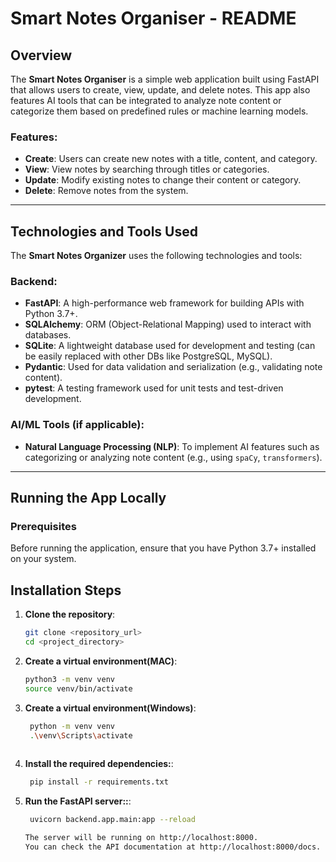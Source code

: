 # Smart Notes Organiser - README

## Overview

The **Smart Notes Organiser** is a simple web application built using FastAPI that allows users to create, view, update, and delete notes. This app also features AI tools that can be integrated to analyze note content or categorize them based on predefined rules or machine learning models.

### Features:
- **Create**: Users can create new notes with a title, content, and category.
- **View**: View notes by searching through titles or categories.
- **Update**: Modify existing notes to change their content or category.
- **Delete**: Remove notes from the system.

---

## Technologies and Tools Used

The **Smart Notes Organizer** uses the following technologies and tools:

### Backend:
- **FastAPI**: A high-performance web framework for building APIs with Python 3.7+.
- **SQLAlchemy**: ORM (Object-Relational Mapping) used to interact with databases.
- **SQLite**: A lightweight database used for development and testing (can be easily replaced with other DBs like PostgreSQL, MySQL).
- **Pydantic**: Used for data validation and serialization (e.g., validating note content).
- **pytest**: A testing framework used for unit tests and test-driven development.

### AI/ML Tools (if applicable):
- **Natural Language Processing (NLP)**: To implement AI features such as categorizing or analyzing note content (e.g., using `spaCy`, `transformers`).

---

## Running the App Locally

### Prerequisites
Before running the application, ensure that you have Python 3.7+ installed on your system.

## Installation Steps

1. **Clone the repository**:
   ```bash
   git clone <repository_url>
   cd <project_directory>

2. **Create a virtual environment(MAC)**:
   ```bash
   python3 -m venv venv
   source venv/bin/activate

3. **Create a virtual environment(Windows)**:
   ```bash
    python -m venv venv
    .\venv\Scripts\activate
    
4. **Install the required dependencies:**:
   ```bash
    pip install -r requirements.txt

5. **Run the FastAPI server::**:
   ```bash
    uvicorn backend.app.main:app --reload

   The server will be running on http://localhost:8000.
   You can check the API documentation at http://localhost:8000/docs.
